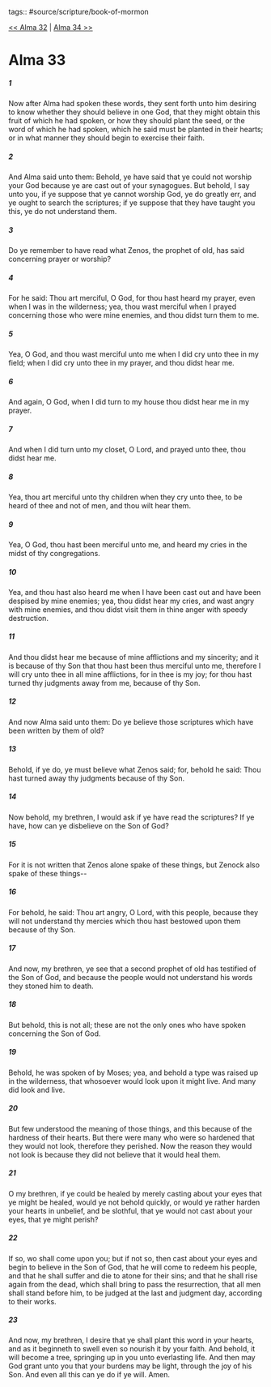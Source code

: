 tags:: #source/scripture/book-of-mormon

[<< Alma 32](book-of-mormon/09_Alma/Alma_32.md) | [Alma 34 >>](book-of-mormon/09_Alma/Alma_34.md)

# Alma 33

##### 1

Now after Alma had spoken these words, they sent forth unto him desiring to know whether they should believe in one God, that they might obtain this fruit of which he had spoken, or how they should plant the seed, or the word of which he had spoken, which he said must be planted in their hearts; or in what manner they should begin to exercise their faith.

##### 2

And Alma said unto them: Behold, ye have said that ye could not worship your God because ye are cast out of your synagogues. But behold, I say unto you, if ye suppose that ye cannot worship God, ye do greatly err, and ye ought to search the scriptures; if ye suppose that they have taught you this, ye do not understand them.

##### 3

Do ye remember to have read what Zenos, the prophet of old, has said concerning prayer or worship?

##### 4

For he said: Thou art merciful, O God, for thou hast heard my prayer, even when I was in the wilderness; yea, thou wast merciful when I prayed concerning those who were mine enemies, and thou didst turn them to me.

##### 5

Yea, O God, and thou wast merciful unto me when I did cry unto thee in my field; when I did cry unto thee in my prayer, and thou didst hear me.

##### 6

And again, O God, when I did turn to my house thou didst hear me in my prayer.

##### 7

And when I did turn unto my closet, O Lord, and prayed unto thee, thou didst hear me.

##### 8

Yea, thou art merciful unto thy children when they cry unto thee, to be heard of thee and not of men, and thou wilt hear them.

##### 9

Yea, O God, thou hast been merciful unto me, and heard my cries in the midst of thy congregations.

##### 10

Yea, and thou hast also heard me when I have been cast out and have been despised by mine enemies; yea, thou didst hear my cries, and wast angry with mine enemies, and thou didst visit them in thine anger with speedy destruction.

##### 11

And thou didst hear me because of mine afflictions and my sincerity; and it is because of thy Son that thou hast been thus merciful unto me, therefore I will cry unto thee in all mine afflictions, for in thee is my joy; for thou hast turned thy judgments away from me, because of thy Son.

##### 12

And now Alma said unto them: Do ye believe those scriptures which have been written by them of old?

##### 13

Behold, if ye do, ye must believe what Zenos said; for, behold he said: Thou hast turned away thy judgments because of thy Son.

##### 14

Now behold, my brethren, I would ask if ye have read the scriptures? If ye have, how can ye disbelieve on the Son of God?

##### 15

For it is not written that Zenos alone spake of these things, but Zenock also spake of these things--

##### 16

For behold, he said: Thou art angry, O Lord, with this people, because they will not understand thy mercies which thou hast bestowed upon them because of thy Son.

##### 17

And now, my brethren, ye see that a second prophet of old has testified of the Son of God, and because the people would not understand his words they stoned him to death.

##### 18

But behold, this is not all; these are not the only ones who have spoken concerning the Son of God.

##### 19

Behold, he was spoken of by Moses; yea, and behold a type was raised up in the wilderness, that whosoever would look upon it might live. And many did look and live.

##### 20

But few understood the meaning of those things, and this because of the hardness of their hearts. But there were many who were so hardened that they would not look, therefore they perished. Now the reason they would not look is because they did not believe that it would heal them.

##### 21

O my brethren, if ye could be healed by merely casting about your eyes that ye might be healed, would ye not behold quickly, or would ye rather harden your hearts in unbelief, and be slothful, that ye would not cast about your eyes, that ye might perish?

##### 22

If so, wo shall come upon you; but if not so, then cast about your eyes and begin to believe in the Son of God, that he will come to redeem his people, and that he shall suffer and die to atone for their sins; and that he shall rise again from the dead, which shall bring to pass the resurrection, that all men shall stand before him, to be judged at the last and judgment day, according to their works.

##### 23

And now, my brethren, I desire that ye shall plant this word in your hearts, and as it beginneth to swell even so nourish it by your faith. And behold, it will become a tree, springing up in you unto everlasting life. And then may God grant unto you that your burdens may be light, through the joy of his Son. And even all this can ye do if ye will. Amen.
